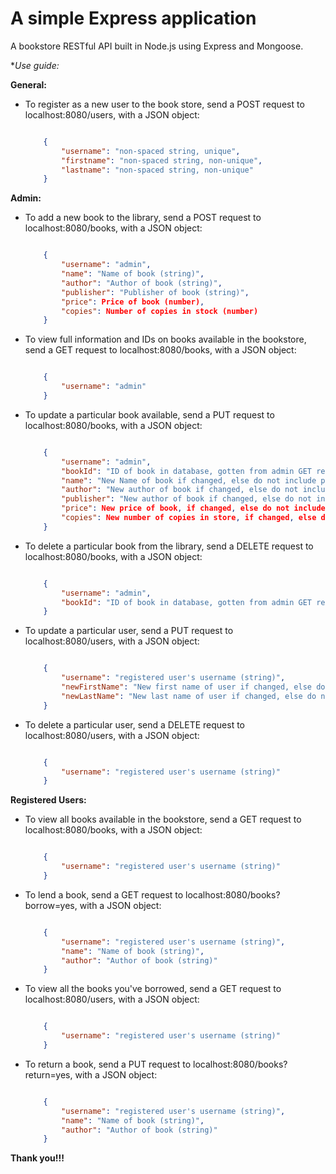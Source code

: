 # A simple Express application

A bookstore RESTful API built in Node.js using Express and Mongoose.

**Use guide:*

**General:**

* To register as a new user to the book store, send a POST request to localhost:8080/users, with a JSON object:

    ``` JSON

        {
            "username": "non-spaced string, unique",
            "firstname": "non-spaced string, non-unique",
            "lastname": "non-spaced string, non-unique"
        }

    ```

**Admin:**

* To add a new book to the library, send a POST request to localhost:8080/books, with a JSON object:

    ``` JSON

        {
            "username": "admin",
            "name": "Name of book (string)",
            "author": "Author of book (string)",
            "publisher": "Publisher of book (string)",
            "price": Price of book (number),
            "copies": Number of copies in stock (number)
        }

    ```

* To view full information and IDs on books available in the bookstore, send a GET request to localhost:8080/books, with a JSON object:

    ``` JSON

        {
            "username": "admin"
        }

    ```

* To update a particular book available, send a PUT request to localhost:8080/books, with a JSON object:

    ``` JSON

        {
            "username": "admin",
            "bookId": "ID of book in database, gotten from admin GET request to all books (string)",
            "name": "New Name of book if changed, else do not include property in JSON object (string)",
            "author": "New author of book if changed, else do not include property in JSON object (string)",
            "publisher": "New author of book if changed, else do not include property in JSON object (string)",
            "price": New price of book, if changed, else do not include property in JSON object, (number),
            "copies": New number of copies in store, if changed, else do not include property in JSON object (number),
        }

    ```

* To delete a particular book from the library, send a DELETE request to localhost:8080/books, with a JSON object:

    ``` JSON

        {
            "username": "admin",
            "bookId": "ID of book in database, gotten from admin GET request to all books (string)"
        }

    ```

* To update a particular user, send a PUT request to localhost:8080/users, with a JSON object:

    ``` JSON

        {
            "username": "registered user's username (string)",
            "newFirstName": "New first name of user if changed, else do not include property in JSON object (string)",
            "newLastName": "New last name of user if changed, else do not include property in JSON object (string)"
        }

    ```

* To delete a particular user, send a DELETE request to localhost:8080/users, with a JSON object:

    ``` JSON

        {
            "username": "registered user's username (string)"
        }

    ```

**Registered Users:**

* To view all books available in the bookstore, send a GET request to localhost:8080/books, with a JSON object:

    ``` JSON

        {
            "username": "registered user's username (string)"
        }

    ```

* To lend a book, send a GET request to localhost:8080/books?borrow=yes, with a JSON object:

    ``` JSON

        {
            "username": "registered user's username (string)",
            "name": "Name of book (string)",
            "author": "Author of book (string)"
        }

    ```

* To view all the books you've borrowed, send a GET request to localhost:8080/users, with a JSON object:

    ``` JSON

        {
            "username": "registered user's username (string)"
        }

    ```

* To return a book, send a PUT request to localhost:8080/books?return=yes, with a JSON object:

    ``` JSON

        {
            "username": "registered user's username (string)",
            "name": "Name of book (string)",
            "author": "Author of book (string)"
        }

    ```

**Thank you!!!**
